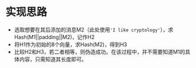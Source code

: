 实现思路
===
 * 选取想要在其后添加的消息M2（此处使用`'I like cryptology'`），求Hash(M1||padding||M2)，记作H2
 * 将H1作为初始的8个向量，求Hash(M2)，得到H3
 * 比较H2和H3，若二者相等，则伪造成功。在该过程中，并不需要知道M1的具体内容，只需知道其长度即可。
